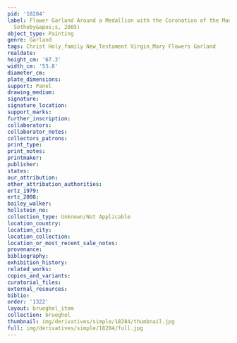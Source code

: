 ```yaml
---
pid: '18284'
label: Flower Garland Around a Medallion with the Coronation of the Madonna (London,
  Sotheby&apos;s, 2005)
object_type: Painting
genre: Garland
tags: Christ Holy_family New_Testament Virgin_Mary Flowers Garland
realdate: 
height_cm: '67.3'
width_cm: '53.8'
diameter_cm: 
plate_dimensions: 
support: Panel
drawing_medium: 
signature: 
signature_location: 
support_marks: 
further_inscription: 
collaborators: 
collaborator_notes: 
collectors_patrons: 
print_type: 
print_notes: 
printmaker: 
publisher: 
states: 
our_attribution: 
other_attribution_authorities: 
ertz_1979: 
ertz_2008: 
bailey_walker: 
hollstein_no: 
collection_type: Unknown/Not Applicable
location_country: 
location_city: 
location_collection: 
location_or_most_recent_sale_notes: 
provenance: 
bibliography: 
exhibition_history: 
related_works: 
copies_and_variants: 
curatorial_files: 
external_resources: 
biblio: 
order: '1322'
layout: brueghel_item
collection: brueghel
thumbnail: img/derivatives/simple/18284/thumbnail.jpg
full: img/derivatives/simple/18284/full.jpg
---
```

